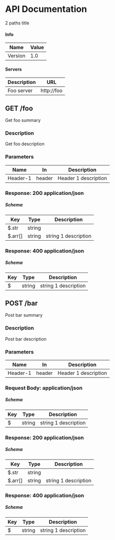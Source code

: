 # API Documentation

2 paths title

#### Info

| Name | Value |
| ---- | ----- |
| Version | 1.0 |


#### Servers

| Description | URL |
| ----------- | --- |
| Foo server | http://foo |


GET /foo
--------

Get foo summary

### Description

Get foo description

### Parameters

| Name   | In  | Description |
| ------ | --- | ----------- |
| Header-1 | header | Header 1 description |

### Response: 200 application/json

##### Schema

| Key | Type | Description |
| --- | ---- | ----------- |
| $.str | string |  |
| $.arr[] | string | string 1 description |

### Response: 400 application/json

##### Schema

| Key | Type | Description |
| --- | ---- | ----------- |
| $ | string | string 1 description |


POST /bar
---------

Post bar summary

### Description

Post bar description

### Parameters

| Name   | In  | Description |
| ------ | --- | ----------- |
| Header-1 | header | Header 1 description |

### Request Body: application/json

##### Schema

| Key | Type | Description |
| --- | ---- | ----------- |
| $ | string | string 1 description |

### Response: 200 application/json

##### Schema

| Key | Type | Description |
| --- | ---- | ----------- |
| $.str | string |  |
| $.arr[] | string | string 1 description |

### Response: 400 application/json

##### Schema

| Key | Type | Description |
| --- | ---- | ----------- |
| $ | string | string 1 description |
